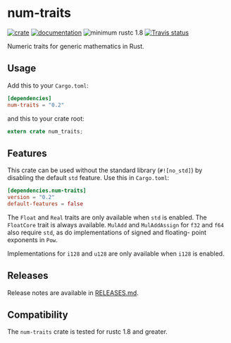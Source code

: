 # num-traits

[![crate](https://img.shields.io/crates/v/num-traits.svg)](https://crates.io/crates/num-traits)
[![documentation](https://docs.rs/num-traits/badge.svg)](https://docs.rs/num-traits)
![minimum rustc 1.8](https://img.shields.io/badge/rustc-1.8+-red.svg)
[![Travis status](https://travis-ci.org/rust-num/num-traits.svg?branch=master)](https://travis-ci.org/rust-num/num-traits)

Numeric traits for generic mathematics in Rust.

## Usage

Add this to your `Cargo.toml`:

```toml
[dependencies]
num-traits = "0.2"
```

and this to your crate root:

```rust
extern crate num_traits;
```

## Features

This crate can be used without the standard library (`#![no_std]`) by disabling
the default `std` feature. Use this in `Cargo.toml`:

```toml
[dependencies.num-traits]
version = "0.2"
default-features = false
```

The `Float` and `Real` traits are only available when `std` is enabled. The
`FloatCore` trait is always available.  `MulAdd` and `MulAddAssign` for `f32`
and `f64` also require `std`, as do implementations of signed and floating-
point exponents in `Pow`.

Implementations for `i128` and `u128` are only available when `i128` is enabled.

## Releases

Release notes are available in [RELEASES.md](RELEASES.md).

## Compatibility

The `num-traits` crate is tested for rustc 1.8 and greater.
